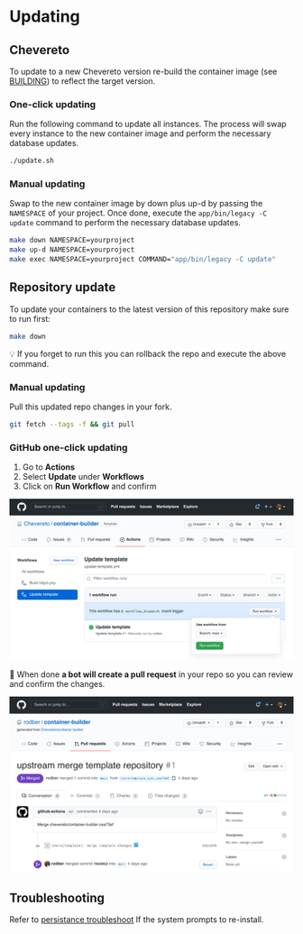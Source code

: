 # Updating

## Chevereto

To update to a new Chevereto version re-build the container image (see [BUILDING](BUILDING.md)) to reflect the target version.

### One-click updating

Run the following command to update all instances. The process will swap every instance to the new container image and perform the necessary database updates.

```sh
./update.sh
```

### Manual updating

Swap to the new container image by down plus up-d by passing the `NAMESPACE` of your project. Once done, execute the `app/bin/legacy -C update` command to perform the necessary database updates.

```sh
make down NAMESPACE=yourproject
make up-d NAMESPACE=yourproject
make exec NAMESPACE=yourproject COMMAND="app/bin/legacy -C update"
```

## Repository update

To update your containers to the latest version of this repository make sure to run first:

```sh
make down
```

💡 If you forget to run this you can rollback the repo and execute the above command.

### Manual updating

Pull this updated repo changes in your fork.

```sh
git fetch --tags -f && git pull
```

### GitHub one-click updating

1. Go to **Actions**
2. Select **Update** under **Workflows**
3. Click on **Run Workflow** and confirm

![Update template](src/update.png)

🤖 When done **a bot will create a pull request** in your repo so you can review and confirm the changes.

![Update merge](src/update-merge.png)

## Troubleshooting

Refer to [persistance troubleshoot](PERSISTENT.md#no-persistence) If the system prompts to re-install.
